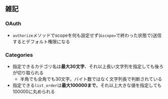 
## 雑記
### OAuth
- `authorize`メソッドでscopeを何も設定せず(`&scope=`で終わった状態で)送信するとデフォルト権限になる

### Categories
- 指定できるカテゴリ名は**最大30文字**、それ以上長い文字列を指定しても後ろが切り取られる
	- 半角でも全角でも30文字。バイト数ではなく文字列長で判断されている
- 指定できる`list_order`は**最大100000まで**。それ以上大きな値を指定しても100000に丸められる
